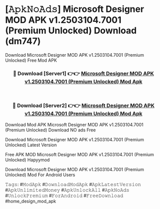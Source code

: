 # [𝙰𝚙𝚔𝙽𝚘𝙰𝚍𝚜] Microsoft Designer MOD APK v1.2503104.7001 (Premium Unlocked) Download (dm747)
Download Microsoft Designer MOD APK v1.2503104.7001 (Premium Unlocked) Free Mod APK

<div align="center">
<h3>🔴 Download [Server1] 👉👉 <a href="https://apkcomod.com?title=Microsoft_Designer_MOD_APK_v1.2503104.7001_(Premium_Unlocked)">Microsoft Designer MOD APK v1.2503104.7001 (Premium Unlocked) Mod Apk</a></h3><br>

<h3>🔴 Download [Server2] 👉👉 <a href="https://apkcomod.com?title=Microsoft_Designer_MOD_APK_v1.2503104.7001_(Premium_Unlocked)">Microsoft Designer MOD APK v1.2503104.7001 (Premium Unlocked) Mod Apk</a></h3>
</div>


 Download Mod APK Microsoft Designer MOD APK v1.2503104.7001 (Premium Unlocked) Download NO ads Free

Download Microsoft Designer MOD APK v1.2503104.7001 (Premium Unlocked) Latest Version

Free APK MOD Microsoft Designer MOD APK v1.2503104.7001 (Premium Unlocked) Hapyymod

Download Microsoft Designer MOD APK v1.2503104.7001 (Premium Unlocked) Mod For Android Users

𝚃𝚊𝚐𝚜: #𝙼𝚘𝚍𝙰𝚙𝚔 #𝙳𝚘𝚠𝚗𝚕𝚘𝚊𝚍𝙼𝚘𝚍𝙰𝚙𝚔 #𝙰𝚙𝚔𝙻𝚊𝚝𝚎𝚜𝚝𝚅𝚎𝚛𝚜𝚒𝚘𝚗 #𝙰𝚙𝚔𝚄𝚗𝚕𝚒𝚖𝚒𝚝𝚎𝚍𝙼𝚘𝚗𝚎𝚢 #𝙰𝚙𝚔𝚄𝚗𝚕𝚘𝚌𝚔𝙰𝚕𝚕 #𝙰𝚙𝚔𝙽𝚘𝙰𝚍𝚜 #𝚄𝚗𝚕𝚘𝚌𝚔𝙿𝚛𝚎𝚖𝚒𝚞𝚖 #𝙵𝚘𝚛𝙰𝚗𝚍𝚛𝚘𝚒𝚍 #𝙵𝚛𝚎𝚎𝙳𝚘𝚠𝚗𝚕𝚘𝚊𝚍 #home_design_mod_apk
